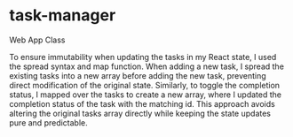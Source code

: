 # task-manager
 Web App Class

To ensure immutability when updating the tasks in my React state, I used the spread syntax and map function. When adding a new task, I spread the existing tasks into a new array before adding the new task, preventing direct modification of the original state. Similarly, to toggle the completion status, I mapped over the tasks to create a new array, where I updated the completion status of the task with the matching id. This approach avoids altering the original tasks array directly while keeping the state updates pure and predictable.





